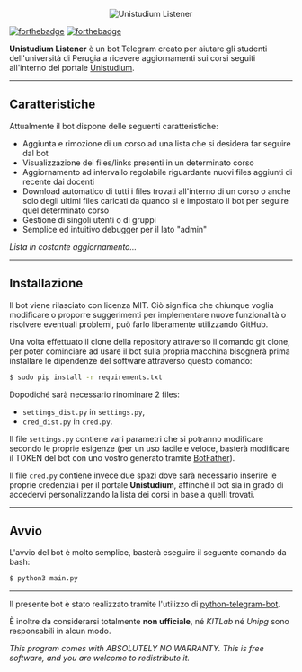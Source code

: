 <p align="center">
<img src="https://i.imgur.com/wgnHNbJ.jpg" alt="Unistudium Listener" />
</p>

[![forthebadge](http://forthebadge.com/images/badges/made-with-python.svg)](https://www.python.org/)
[![forthebadge](http://forthebadge.com/images/badges/cc-by-nd.svg)](https://opensource.org/licenses/MIT)

**Unistudium Listener** è un bot Telegram creato per aiutare gli studenti dell'università di Perugia a ricevere aggiornamenti sui corsi seguiti all'interno del portale [Unistudium](https://www.unistudium.unipg.it/unistudiumpage/aboutUnistudium.htm).

***

## Caratteristiche

Attualmente il bot dispone delle seguenti caratteristiche:
* Aggiunta e rimozione di un corso ad una lista che si desidera far seguire dal bot
* Visualizzazione dei files/links presenti in un determinato corso
* Aggiornamento ad intervallo regolabile riguardante nuovi files aggiunti di recente dai docenti
* Download automatico di tutti i files trovati all'interno di un corso o anche solo degli ultimi files caricati da quando si è impostato il bot per seguire quel determinato corso
* Gestione di singoli utenti o di gruppi
* Semplice ed intuitivo debugger per il lato "admin"

*Lista in costante aggiornamento...*

---

## Installazione

Il bot viene rilasciato con licenza MIT. Ciò significa che chiunque voglia modificare o proporre suggerimenti per implementare nuove funzionalità o risolvere eventuali problemi, può farlo liberamente utilizzando GitHub.

Una volta effettuato il clone della repository attraverso il comando git clone, per poter cominciare ad usare il bot sulla propria macchina bisognerà prima installare le dipendenze del software attraverso questo comando:
```bash
$ sudo pip install -r requirements.txt
```
Dopodiché sarà necessario rinominare 2 files:
* ``settings_dist.py`` in ``settings.py``,
* ``cred_dist.py`` in ``cred.py``.

Il file ``settings.py`` contiene vari parametri che si potranno modificare secondo le proprie esigenze (per un uso facile e veloce, basterà modificare il TOKEN del bot con uno vostro generato tramite [BotFather](http://www.insidevcode.eu/2015/06/27/telegram-3-0-bot/)).

Il file ``cred.py`` contiene invece due spazi dove sarà necessario inserire le proprie credenziali per il portale **Unistudium**, affinché il bot sia in grado di accedervi personalizzando la lista dei corsi in base a quelli trovati.

---

## Avvio
L'avvio del bot è molto semplice, basterà eseguire il seguente comando da bash:
```bash
$ python3 main.py
```

---
Il presente bot è stato realizzato tramite l'utilizzo di [python-telegram-bot](https://github.com/python-telegram-bot/python-telegram-bot).

È inoltre da considerarsi totalmente **non ufficiale**, né *KITLab* né *Unipg* sono responsabili in alcun modo.

*This program comes with ABSOLUTELY NO WARRANTY.
This is free software, and you are welcome to redistribute it.*
